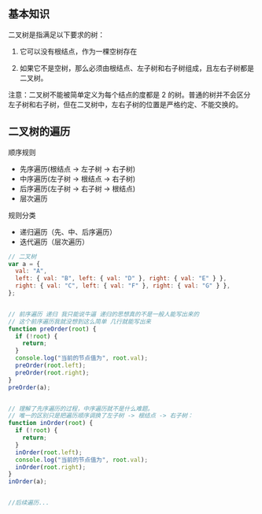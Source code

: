 ## 基本知识

二叉树是指满足以下要求的树：

1. 它可以没有根结点，作为一棵空树存在

2. 如果它不是空树，那么必须由根结点、左子树和右子树组成，且左右子树都是二叉树。

注意：二叉树不能被简单定义为每个结点的度都是 2 的树。普通的树并不会区分左子树和右子树，但在二叉树中，左右子树的位置是严格约定、不能交换的。

## 二叉树的遍历

顺序规则

- 先序遍历(根结点 -> 左子树 -> 右子树)
- 中序遍历(左子树 -> 根结点 -> 右子树)
- 后序遍历(左子树 -> 右子树 -> 根结点)
- 层次遍历

规则分类

- 递归遍历（先、中、后序遍历）
- 迭代遍历（层次遍历）

```javascript
// 二叉树
var a = {
  val: "A",
  left: { val: "B", left: { val: "D" }, right: { val: "E" } },
  right: { val: "C", left: { val: "F" }, right: { val: "G" } },
};


// 前序遍历 递归 我只能说牛逼 递归的思想真的不是一般人能写出来的
// 这个前序遍历我就没想到这么简单 几行就能写出来
function preOrder(root) {
  if (!root) {
    return;
  }
  console.log("当前的节点值为", root.val);
  preOrder(root.left);
  preOrder(root.right);
}
preOrder(a);


// 理解了先序遍历的过程，中序遍历就不是什么难题。
// 唯一的区别只是把遍历顺序调换了左子树 -> 根结点 -> 右子树：
function inOrder(root) {
  if (!root) {
    return;
  }
  inOrder(root.left);
  console.log("当前的节点值为", root.val);
  inOrder(root.right);
}
inOrder(a);


//后续遍历...
```
